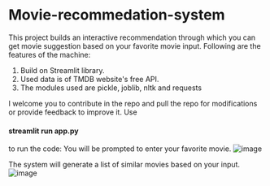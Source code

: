 # Movie-recommedation-system
This project builds an interactive recommendation through which you can get movie suggestion based on your favorite movie input.
Following are the features of the machine:
1. Build on Streamlit library.
2. Used data is of TMDB website's free API.
3. The modules used are pickle, joblib, nltk and requests

I welcome you to contribute in the repo and pull the repo for modifications or provide feedback to improve it.
Use
#### streamlit run app.py 
to run the code:
You will be prompted to enter your favorite movie.
![image](https://github.com/Manish-k723/MovieMate-Recommendation-System/assets/109733755/58e02891-f47a-4213-82f0-a19bccef2054)

The system will generate a list of similar movies based on your input.
![image](https://github.com/Manish-k723/MovieMate-Recommendation-System/assets/109733755/b265915f-669b-461c-af31-40b0403265b7)


